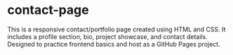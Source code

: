 # contact-page
This is a responsive contact/portfolio page created using HTML and CSS.  It includes a profile section, bio, project showcase, and contact details.  Designed to practice frontend basics and host as a GitHub Pages project.

